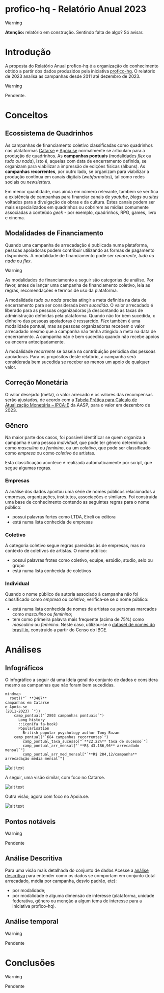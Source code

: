 # profico-hq - Relatório Anual 2023

> [!WARNING] 
> **Atenção:** relatório em construção. Sentindo falta de algo? Só avisar.


# Introdução

A proposta do Relatório Anual profico-hq é a organização do conhecimento
obtido a partir dos dados produzidos pela iniciativa
[profico-hq](https://github.com/silva-erick/profico-hq). O relatório de 2023
analisa as campanhas desde 2011 até dezembro de 2023.

> [!WARNING] 
> Pendente.

# Conceitos

## Ecossistema de Quadrinhos

As campanhas de financiamento coletivo classificadas como quadrinhos nas plataformas
[Catarse](https://www.catarse.me/) e [Apoia.se](https://apoia.se/) normalmente
se articulam para a produção de quadrinhos. As **campanhas pontuais** (modalidades
_flex_ ou _tudo ou nada_), isto é, aquelas com data de encerramento definida, se organizam
para viabilizar a impressão de edições físicas (álbuns). As **campanhas recorrentes**,
por outro lado, se organizam para viabilizar a produção contínua em canais digitais
(_webformatos_), tal como redes sociais ou _newsletters_.

Em menor quantidade, mas ainda em número relevante, também se verifica a existência
de campanhas para financiar canais de _youtube_, _blogs_ ou _sites_ voltados
para a divulgação de obras e da cultura. Estes canais podem ser mais especializados
em quadrinhos ou cobrirem as mídias comumente associadas a conteúdo _geek_ - por exemplo,
quadrinhos, RPG, games, livro e cinema.

## Modalidades de Financiamento

Quando uma campanha de arrecadação é publicada numa plataforma, pessoas apoiadoras podem
contribuir utilizando as formas de pagamento disponíveis. A modalidade de financiamento
pode ser _recorrente_, _tudo ou nada_ ou _flex_.

> [!WARNING] 
> As modalidades de financiamento a seguir são categorias de análise. Por favor, antes de
> lançar uma campanha de financiamento coletivo, leia as regras, recomendações e termos de
> uso da plataforma.

A modalidade _tudo ou nada_ precisa atingir a meta definida na data de encerramento para ser
considerada _bem sucedida_. O valor arrecadado é liberado para as pessoas organizadoras
já descontando as taxas de administração definidas pela plataforma. Quando não for
bem sucedida, o dinheiro das pessoas apoiadoras é ressarcido. _Flex_ também é uma modalidade
pontual, mas as pessoas organizadoras recebem o valor arrecadado mesmo que a campanha
não tenha atingido a meta na data de encerramento. A campanha não é bem sucedida quando
não recebe apoios ou encerra antecipadamente.

A modalidade _recorrente_ se baseia na contribuição periódica das pessoas apoiadoras. Para
os propósitos deste relatório, a campanha será considerada bem sucedida se receber ao menos
um apoio de qualquer valor.

## Correção Monetária

O valor desejado (meta), o valor arrecado e os valores das recompensas serão ajustados,
de acordo com a [Tabela Prática para Cálculo de Atualização Monetária – IPCA-E](https://www.aasp.org.br/suporte-profissional/indices-economicos/indices-judiciais/tabela-pratica-para-calculo-de-atualizacao-monetaria-ipca-e/)
da AASP, para o valor em dezembro de 2023.

## Gênero

Na maior parte dos casos, foi possível identificar se quem organiza a campanha é uma
pessoa _individual_, que pode ter gênero determinado como _masculino_ ou _feminino_,
ou um _coletivo_, que pode ser classificado como _empresa_ ou como _coletivo_ de artistas.

Esta classificação acontece é realizada automaticamente por script, que segue algumas
regras.

### Empresas

A análise dos dados apontou uma série de nomes públicos relacionados a empresas,
organizações, institutos, associações e similares. Foi construída uma base de
conhecimento contendo as seguintes regras para o nome público:
- possui palavras fortes como LTDA, Eireli ou editora
- está numa lista conhecida de empresas

### Coletivo

A categoria coletivo segue regras parecidas às de empresas, mas no contexto
de coletivos de artistas. O nome público:
- possui palavras frotes como coletivo, equipe, estúdio, studio, selo ou grupo
- está numa lista conhecida de coletivos

### Individual

Quando o nome público de autoria associado à campanha não foi classificado
como _empresa_ ou _coletivo_, verifica-se se o nome público:
- está numa lista conhecida de nomes de artistas ou personas marcados como
_masculino_ ou _feminino_;
- tem como primeira palavra mais frequente (acima de 75%) como
_masculino_ ou _feminino_. Neste caso, utilizou-se o
[dataset de nomes do brasil.io](https://brasil.io/dataset/genero-nomes/nomes/),
construído a partir do Censo do IBGE.

# Análises 

## Infográficos
O infográfico a seguir dá uma ideia geral do conjunto de dados e considera mesmo as campanhas
que não foram bem sucedidas.

```mermaid
mindmap
  root(("` **3487**
campanhas em Catarse
e Apoia.se
(2011-2023) `"))
    camp_pontual("`2803 campanhas pontuais`")
      Long history
      ::icon(fa fa-book)
      Popularisation
        British popular psychology author Tony Buzan
    camp_pontual("`684 campanhas recorrentes`")
        camp_pontual_taxa_sucesso["`**22,22%** taxa de sucesso`"]
        camp_pontual_arr_mensal["`**R$ 43.186,96** arrecadado mensal`"]
        camp_pontual_arr_med_mensal["`**R$ 284,12/campanha** arrecadação média mensal`"]
```

![alt text](./_apoio/2/02-consolidada-01-modalidade.png "Infográfico indicando um total de 3487 campanhas no Catarse e no Apoia.se, entre 2011 e 2023. As campanhas pontuais totalizam 2803 campanhas, agrupadas em 1335 tudo ou nada e 1468 flex. As campanhas recorrentes estão em 684.")

A seguir, uma visão similar, com foco no Catarse.

![alt text](./_apoio/4/02-consolidada-02-catarse.png "Infográfico indicando um total de 2855 campanhas no Catarse, entre 2011 e 2023. As campanhas pontuais totalizam 2798 campanhas, agrupadas em 1335 tudo ou nada e 1463 flex. As campanhas recorrentes estão em 57.")

Outra visão, agora com foco no Apoia.se.

![alt text](./_apoio/4/02-consolidada-03-apoiase.png "Infográfico indicando um total de 632 campanhas no Apoia.se, entre 2016 e 2023. As campanhas pontuais totalizam 28035 campanhas, agrupadas em 0 tudo ou nada e 5 flex. As campanhas recorrentes estão em 627.")

## Pontos notáveis

> [!WARNING] 
> Pendente

## Análise Descritiva

Para uma visão mais detalhada do conjunto de dados
Acesse a [análise descritiva](./_apoio/analise_descritiva.md) para entender como os dados
se comportam em conjunto (total arrecadado, média por campanha, desvio padrão, etc):
- por modalidade;
- por modalidade e alguma dimensão de interesse (plataforma, unidade federativa, gênero
ou menção a algum tema de interesse para a iniciativa profico-hq).

## Análise temporal

> [!WARNING] 
> Pendente

# Conclusões

> [!WARNING] 
> Pendente

